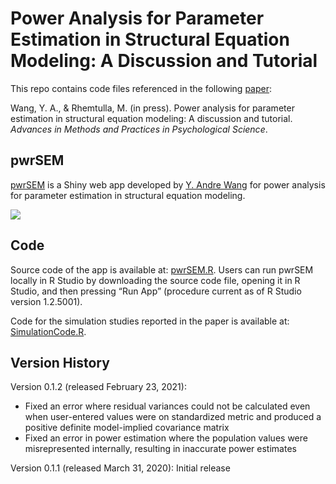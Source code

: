 # Power Analysis for Parameter Estimation in Structural Equation Modeling: A Discussion and Tutorial

This repo contains code files referenced in the following [paper](https://psyarxiv.com/pj67b):

Wang, Y. A., & Rhemtulla, M. (in press). Power analysis for parameter estimation in structural equation modeling: A discussion and tutorial. *Advances in Methods and Practices in Psychological Science*. 

## pwrSEM

[pwrSEM](https://yilinandrewang.shinyapps.io/pwrSEM/) is a Shiny web app developed by [Y. Andre Wang](http://yilinandrewang.com/) for power analysis for parameter estimation in structural equation modeling.

![](pwrSEM_demo.gif)

## Code

Source code of the app is available at: [pwrSEM.R](https://github.com/yilinandrewang/pwrSEM/blob/master/pwrSEM.R). Users can run pwrSEM locally in R Studio by downloading the source code file, opening it in R Studio, and then pressing “Run App” (procedure current as of R Studio version 1.2.5001).

Code for the simulation studies reported in the paper is available at: [SimulationCode.R](https://github.com/yilinandrewang/pwrSEM/blob/master/SimulationCode.R).

## Version History

Version 0.1.2 (released February 23, 2021): 
- Fixed an error where residual variances could not be calculated even when user-entered values were on standardized metric and produced a positive definite model-implied covariance matrix
- Fixed an error in power estimation where the population values were misrepresented internally, resulting in inaccurate power estimates

Version 0.1.1 (released March 31, 2020): Initial release
